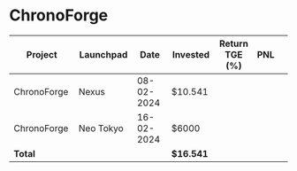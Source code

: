 # ChronoForge



<table data-full-width="true"><thead><tr><th width="152">Project</th><th width="138">Launchpad</th><th width="132">Date</th><th width="133">Invested</th><th>Return TGE (%)</th><th>PNL</th><th></th></tr></thead><tbody><tr><td>ChronoForge</td><td>Nexus</td><td>08-02-2024</td><td>$10.541</td><td></td><td></td><td></td></tr><tr><td>ChronoForge</td><td>Neo Tokyo</td><td>16-02-2024</td><td>$6000</td><td></td><td></td><td></td></tr><tr><td><strong>Total</strong></td><td></td><td></td><td><strong>$16.541</strong></td><td></td><td></td><td></td></tr></tbody></table>

